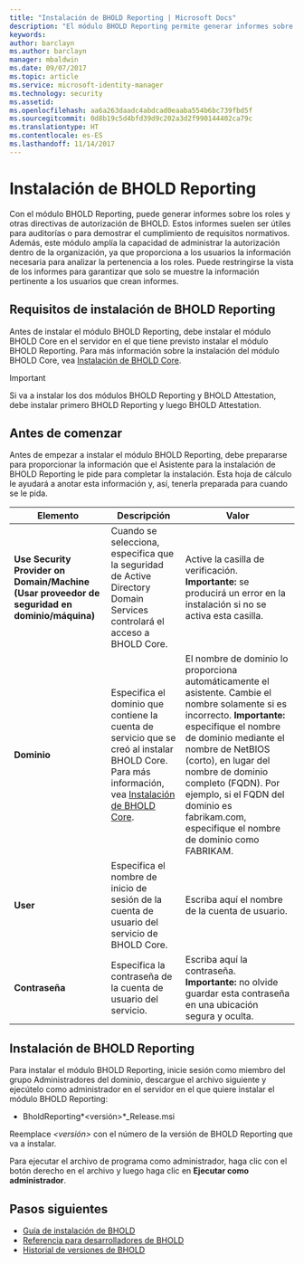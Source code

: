 ```yaml
---
title: "Instalación de BHOLD Reporting | Microsoft Docs"
description: "El módulo BHOLD Reporting permite generar informes sobre los roles y las directivas de autorización"
keywords: 
author: barclayn
ms.author: barclayn
manager: mbaldwin
ms.date: 09/07/2017
ms.topic: article
ms.service: microsoft-identity-manager
ms.technology: security
ms.assetid: 
ms.openlocfilehash: aa6a263daadc4abdcad0eaaba554b6bc739fbd5f
ms.sourcegitcommit: 0d8b19c5d4bfd39d9c202a3d2f990144402ca79c
ms.translationtype: HT
ms.contentlocale: es-ES
ms.lasthandoff: 11/14/2017
---
```

# <a name="bhold-reporting-installation"></a>Instalación de BHOLD Reporting

Con el módulo BHOLD Reporting, puede generar informes sobre los roles y otras directivas de autorización de BHOLD. Estos informes suelen ser útiles para auditorías o para demostrar el cumplimiento de requisitos normativos. Además, este módulo amplía la capacidad de administrar la autorización dentro de la organización, ya que proporciona a los usuarios la información necesaria para analizar la pertenencia a los roles. Puede restringirse la vista de los informes para garantizar que solo se muestre la información pertinente a los usuarios que crean informes.

## <a name="bhold-reporting-installation-requirements"></a>Requisitos de instalación de BHOLD Reporting

Antes de instalar el módulo BHOLD Reporting, debe instalar el módulo BHOLD Core en el servidor en el que tiene previsto instalar el módulo BHOLD Reporting. Para más información sobre la instalación del módulo BHOLD Core, vea [Instalación de BHOLD Core](https://technet.microsoft.com/en-us/library/jj134095(v=ws.10).aspx).

>[!IMPORTANT]
Si va a instalar los dos módulos BHOLD Reporting y BHOLD Attestation, debe instalar primero BHOLD Reporting y luego BHOLD Attestation.

## <a name="before-you-begin"></a>Antes de comenzar

Antes de empezar a instalar el módulo BHOLD Reporting, debe prepararse para proporcionar la información que el Asistente para la instalación de BHOLD Reporting le pide para completar la instalación. Esta hoja de cálculo le ayudará a anotar esta información y, así, tenerla preparada para cuando se le pida.

| **Elemento**                                    | **Descripción**                                                                                                                                                                                                           | **Valor**                                                                                                                                                                                                                                                                                                            |
|---------------------------------------------|---------------------------------------------------------------------------------------------------------------------------------------------------------------------------------------------------------------------------|----------------------------------------------------------------------------------------------------------------------------------------------------------------------------------------------------------------------------------------------------------------------------------------------------------------------|
| **Use Security Provider on Domain/Machine (Usar proveedor de seguridad en dominio/máquina)** | Cuando se selecciona, especifica que la seguridad de Active Directory Domain Services controlará el acceso a BHOLD Core.                                                                                                                | Active la casilla de verificación. </br>**Importante:** se producirá un error en la instalación si no se activa esta casilla.                                                                                                                                                                                                                   |
| **Dominio**                                  | Especifica el dominio que contiene la cuenta de servicio que se creó al instalar BHOLD Core. Para más información, vea [Instalación de BHOLD Core](https://technet.microsoft.com/en-us/library/jj134095(v=ws.10).aspx). | El nombre de dominio lo proporciona automáticamente el asistente. Cambie el nombre solamente si es incorrecto. **Importante:** especifique el nombre de dominio mediante el nombre de NetBIOS (corto), en lugar del nombre de dominio completo (FQDN). Por ejemplo, si el FQDN del dominio es fabrikam.com, especifique el nombre de dominio como FABRIKAM. |
| **User**                                    | Especifica el nombre de inicio de sesión de la cuenta de usuario del servicio de BHOLD Core.                                                                                                                                                          | Escriba aquí el nombre de la cuenta de usuario.                                                                                                                                                                                                                                                                                    |
| **Contraseña**                                | Especifica la contraseña de la cuenta de usuario del servicio.                                                                                                                                                                       | Escriba aquí la contraseña. </br>**Importante:** no olvide guardar esta contraseña en una ubicación segura y oculta.                                                                                                                                                                                                                  |

## <a name="bhold-reporting-installation"></a>Instalación de BHOLD Reporting

Para instalar el módulo BHOLD Reporting, inicie sesión como miembro del grupo Administradores del dominio, descargue el archivo siguiente y ejecútelo como administrador en el servidor en el que quiere instalar el módulo BHOLD Reporting:

- BholdReporting*\<versión\>*\_Release.msi

Reemplace *\<versión\>* con el número de la versión de BHOLD Reporting que va a instalar.

Para ejecutar el archivo de programa como administrador, haga clic con el botón derecho en el archivo y luego haga clic en **Ejecutar como administrador**.

## <a name="next-steps"></a>Pasos siguientes

- [Guía de instalación de BHOLD](bhold-installation-guide.md)
- [Referencia para desarrolladores de BHOLD](../reference/mim2016-bhold-developer-reference.md)
- [Historial de versiones de BHOLD](../reference/version-bhold-history.md)